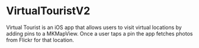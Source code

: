 # VirtualTouristV2
Virtual Tourist is an iOS app that allows users to visit virtual locations by adding pins to a MKMapView. Once a user taps a pin the app fetches photos from Flickr for that location.



